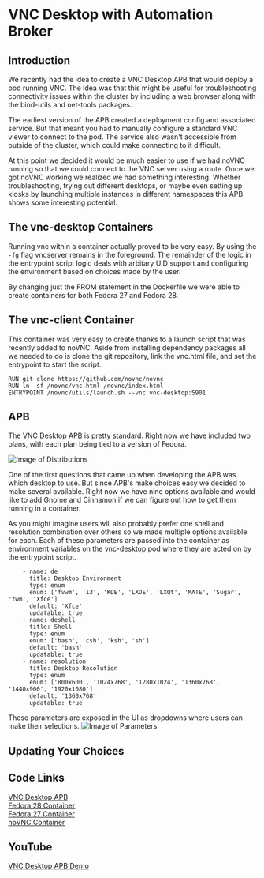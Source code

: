 VNC Desktop with Automation Broker
==================================

Introduction
------------
We recently had the idea to create a VNC Desktop APB that would deploy a pod running VNC. The idea was that this might be useful for troubleshooting connectivity issues within the cluster by including a web browser along with the bind-utils and net-tools packages.

The earliest version of the APB created a deployment config and associated service. But that meant you had to manually configure a standard VNC viewer to connect to the pod. The service also wasn't accessible from outside of the cluster, which could make connecting to it difficult.

At this point we decided it would be much easier to use if we had noVNC running so that we could connect to the VNC server using a route. Once we got noVNC working we realized we had something interesting. Whether troubleshooting, trying out different desktops, or maybe even setting up kiosks by launching multiple instances in different namespaces this APB shows some interesting potential.

The vnc-desktop Containers
--------------------------
Running vnc within a container actually proved to be very easy. By using the `-fg` flag vncserver remains in the foreground. The remainder of the logic in the entrypoint script logic deals with arbitary UID support and configuring the environment based on choices made by the user.

By changing just the FROM statement in the Dockerfile we were able to create containers for both Fedora 27 and Fedora 28.

The vnc-client Container
------------------------
This container was very easy to create thanks to a launch script that was recently added to noVNC. Aside from installing dependency packages all we needed to do is clone the git repository, link the vnc.html file, and set the entrypoint to start the script.

```
RUN git clone https://github.com/novnc/novnc
RUN ln -sf /novnc/vnc.html /novnc/index.html
ENTRYPOINT /novnc/utils/launch.sh --vnc vnc-desktop:5901
```

APB
---
The VNC Desktop APB is pretty standard. Right now we have included two plans, with each plan being tied to a version of Fedora.

![Image of Distributions](https://github.com/jmontleon/blogpost/blob/master/distributions.png)

One of the first questions that came up when developing the APB was which desktop to use. But since APB's make choices easy we decided to make several available. Right now we have nine options available and would like to add Gnome and Cinnamon if we can figure out how to get them running in a container.

As you might imagine users will also probably prefer one shell and resolution combination over others so we made multiple options available for each. Each of these parameters are passed into the container as environment variables on the vnc-desktop pod where they are acted on by the entrypoint script.

```
    - name: de
      title: Desktop Environment
      type: enum
      enum: ['fvwm', 'i3', 'KDE', 'LXDE', 'LXQt', 'MATE', 'Sugar', 'twm', 'Xfce']
      default: 'Xfce'
      updatable: true
    - name: deshell
      title: Shell
      type: enum
      enum: ['bash', 'csh', 'ksh', 'sh']
      default: 'bash'
      updatable: true
    - name: resolution
      title: Desktop Resolution
      type: enum
      enum: ['800x600', '1024x768', '1280x1024', '1360x768', '1440x900', '1920x1080']
      default: '1360x768'
      updatable: true
```

These parameters are exposed in the UI as dropdowns where users can make their selections.
![Image of Parameters](https://github.com/jmontleon/blogpost/blob/master/parameters.png)

Updating Your Choices
---------------------


Code Links
----------
[VNC Desktop APB](https://github.com/ansibleplaybookbundle/vnc-desktop-apb)  
[Fedora 28 Container](https://github.com/fusor/dockerfiles/tree/master/vnc-desktop:f28)  
[Fedora 27 Container](https://github.com/fusor/dockerfiles/tree/master/vnc-desktop:f27)  
[noVNC Container](https://github.com/fusor/dockerfiles/tree/master/vnc-client:latest)

YouTube
-------
[VNC Desktop APB Demo](https://youtu.be/Rm28II0Qzwk)
